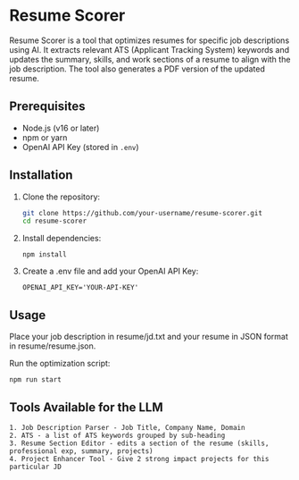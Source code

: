 # Resume Scorer

Resume Scorer is a tool that optimizes resumes for specific job descriptions using AI. It extracts relevant ATS (Applicant Tracking System) keywords and updates the summary, skills, and work sections of a resume to align with the job description. The tool also generates a PDF version of the updated resume.

## Prerequisites

- Node.js (v16 or later)
- npm or yarn
- OpenAI API Key (stored in `.env`)

## Installation

1. Clone the repository:
   ```bash
   git clone https://github.com/your-username/resume-scorer.git
   cd resume-scorer
   ```
2. Install dependencies:
   ```
   npm install
   ```

3. Create a .env file and add your OpenAI API Key:
   ```
   OPENAI_API_KEY='YOUR-API-KEY'
   ```

## Usage
Place your job description in resume/jd.txt and your resume in JSON format in resume/resume.json.

Run the optimization script:

```
npm run start
```

## Tools Available for the LLM

```
1. Job Description Parser - Job Title, Company Name, Domain
2. ATS - a list of ATS keywords grouped by sub-heading
3. Resume Section Editor - edits a section of the resume (skills, professional exp, summary, projects)
4. Project Enhancer Tool - Give 2 strong impact projects for this particular JD
```